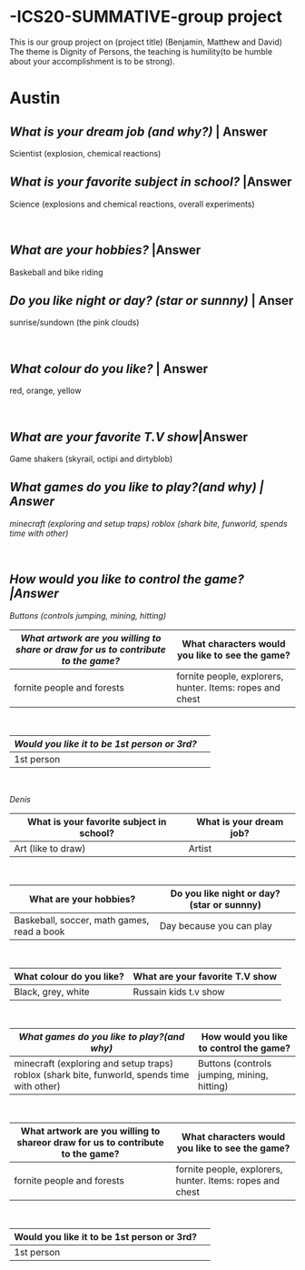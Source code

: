 # -ICS20-SUMMATIVE-group project
This is our group project on (project title) (Benjamin, Matthew and David)
The theme is Dignity of Persons, the teaching is humility(to be humble about your accomplishment is to be strong).

<h1> Austin </h1>

<i> What is your dream job (and why?) </i>| Answer
---------------------------------------------
  Scientist (explosion, chemical reactions)

<i> What is your favorite subject in school? </i>|Answer 
----------------------------------------------------------------
Science (explosions and chemical reactions, overall experiments)

<br>

<i> What are your hobbies? </i>|Answer
-------------------------
Baskeball and bike riding


<i> Do you like night or day? (star or sunnny) </i> | Anser
------------------------------------------------------------
 sunrise/sundown (the pink clouds)

<br>

<i> What colour do you like? </i>| Answer
-------------------------------
red, orange, yellow

<br>

<i>What are your favorite T.V show</i>|Answer
-----------------------------------------
Game shakers (skyrail, octipi and dirtyblob)


<i> What games do you like to play?(and why) <i>| Answer
---------------------------------------------------------------------
minecraft (exploring and setup traps) roblox (shark bite, funworld, spends time with other)

<br>

<i>How would you like to control the game? </i>|Answer
-----------------------------------------------------
Buttons (controls jumping, mining, hitting)



<i> What artwork are you willing to share or draw for us to contribute to the game?| What characters would you like to see the game? </i>
----------------------------------------------------|----------------------------------------------
fornite people and forests  |fornite people, explorers, hunter. Items: ropes and chest

<br>

<i> Would you like it to be 1st person or 3rd? </i> | | 
-----|-----
1st person||

<br>

Denis


What is your favorite subject in school?| What is your dream job?| 
-------------------------------|---------------
Art (like to draw)| Artist

<br>

What are your hobbies?| Do you like night or day? (star or sunnny)
---------------------------------------|-------------------------
Baskeball, soccer, math games, read a book| Day because you can play

<br>

What colour do you like?| What are your favorite T.V show
-----------------------------|--------------------------
Black, grey, white| Russain kids t.v show

<br>

<i> What games do you like to play?(and why) </i> | How would you like to control the game?
---------------------------------------|---------------------------------
minecraft (exploring and setup traps) roblox (shark bite, funworld, spends time with other)| Buttons (controls jumping, mining, hitting)

<br>

What artwork are you willing to shareor draw for us to contribute to the game?| What characters would you like to see the game?
----------------------------------------------------|----------------------------------------------
fornite people and forests  |fornite people, explorers, hunter. Items: ropes and chest

<br>

Would you like it to be 1st person or 3rd?| | 
-----|-----
1st person||









